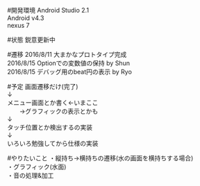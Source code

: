 ﻿#開発環境
Android Studio 2.1<br>
Android v4.3<br>
nexus 7<br>

#状態
鋭意更新中<br>

#遷移
2016/8/11 大まかなプロトタイプ完成<br>
2016/8/15 Optionでの変数値の保持 by Shun<br>
2016/8/15 デバッグ用のbeat円の表示 by Ryo<br>

#予定
画面遷移だけ(完了)<br>
↓<br>
メニュー画面とか書く←いまここ<br>
　　→グラフィックの表示とかも<br>
↓<br>
タッチ位置とか検出するの実装<br>
↓<br>
いろいろ勉強してから仕様の実装
<br>

#やりたいこと
・縦持ち→横持ちの遷移(水の画面を横持ちする場合)<br>
・グラフィック(水面)<br>
・音の処理&加工<br>
